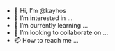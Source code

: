 - 👋 Hi, I’m @kayhos
- 👀 I’m interested in ...
- 🌱 I’m currently learning ...
- 💞️ I’m looking to collaborate on ...
- 📫 How to reach me ...

<!---
kayhos/kayhos is a ✨ special ✨ repository because its `README.md` (this file) appears on your GitHub profile.
You can click the Preview link to take a look at your changes.
--->

